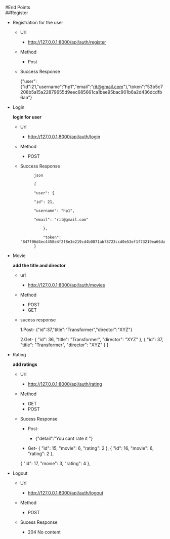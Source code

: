 #End Points   
 ##Register
   - Registration for the user
	    * Url
	        * http://127.0.0.1:8000/api/auth/register
	    * Method
            * Post
        
        * Success Response
	
             {"user":{"id":21,"username":"hp1","email":"rit@gmail.com"},"token":"53b5c7208b5a15a22879655d9eec685661ca1bee95bac901b6a2d436dcdfb6aa"}
            
   - Login

     **login for user**
    
        - Url
            * http://127.0.0.1:8000/api/auth/login
        - Method
        
            - POST
        - Success Response
                    
                    
                    json
                    
                    {
             
                    "user": {
                
                    "id": 21,
                   
                    "username": "hp1",
                   
                    "email": "rit@gmail.com"
                   
                        },
                        
                        "token": "847f06d4ec4458e4f2f8e3e219cd4b0871abf8723ccd0e53ef1f73219ea66da7"
                    }

- Movie

    **add the title and director**
    
     - url
        - http://127.0.0.1:8000/api/auth/movies
    - Method
        - POST
        - GET
    - sucess response
    
        1.Post- {"id":37,"title":"Transformer","director":"XYZ"}
     
        2.Get-   {
            "id": 36,
            "title": "Transformer",
            "director": "XYZ"
        },
        {
            "id": 37,
            "title": "Transformer",
            "director": "XYZ"
        }
    ]
- Rating

    **add ratings**
    
    - Url
        - http://127.0.0.1:8000/api/auth/rating
    - Method
        - GET
        - POST
        
    - Sucess Response
        
        - Post-
        
            - {"detail":"You cant rate it "}
        
        - Get-
         {
            "id": 15,
            "movie": 6,
            "rating": 2
        },
        {
            "id": 16,
            "movie": 6,
            "rating": 2
        },
    
        {
            "id": 17,
            "movie": 3,
            "rating": 4
        },
        
- Logout

    - Url
    
        - http://127.0.0.1:8000/api/auth/logout
     
    - Method
        - POST
        
    - Sucess Response 
        
        - 204 No content
   